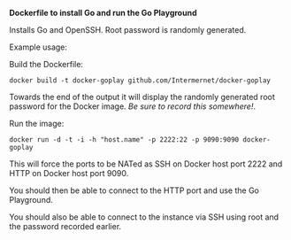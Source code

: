 __Dockerfile to install Go and run the Go Playground__

Installs Go and OpenSSH. Root password is randomly generated.

Example usage:

Build the Dockerfile:

    docker build -t docker-goplay github.com/Intermernet/docker-goplay

Towards the end of the output it will display the randomly generated root password for the Docker image. _*Be sure to record this somewhere!*_.

Run the image:

    docker run -d -t -i -h "host.name" -p 2222:22 -p 9090:9090 docker-goplay

This will force the ports to be NATed as SSH on Docker host port 2222 and HTTP on Docker host port 9090.

You should then be able to connect to the HTTP port and use the Go Playground.

You should also be able to connect to the instance via SSH using root and the password recorded earlier.
